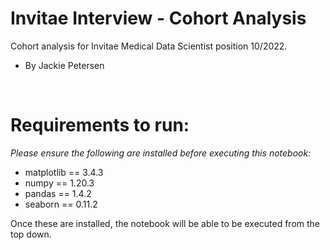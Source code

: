 # Invitae Interview - Cohort Analysis
Cohort analysis for Invitae Medical Data Scientist position 10/2022.
- By Jackie Petersen

<br>

# Requirements to run:

*Please ensure the following are installed before executing this notebook:*

- matplotlib         == 3.4.3
- numpy              == 1.20.3
- pandas            == 1.4.2
- seaborn            == 0.11.2

Once these are installed, the notebook will be able to be executed from the top down.
